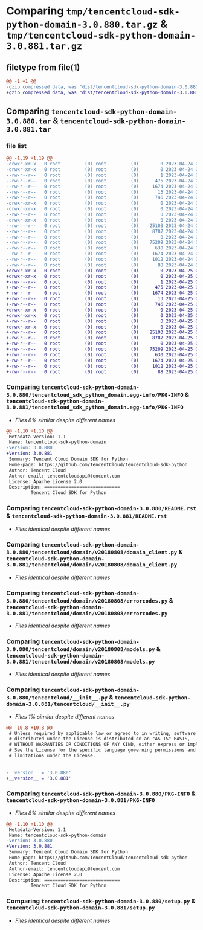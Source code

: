 # Comparing `tmp/tencentcloud-sdk-python-domain-3.0.880.tar.gz` & `tmp/tencentcloud-sdk-python-domain-3.0.881.tar.gz`

## filetype from file(1)

```diff
@@ -1 +1 @@
-gzip compressed data, was "dist/tencentcloud-sdk-python-domain-3.0.880.tar", last modified: Mon Apr 24 03:03:04 2023, max compression
+gzip compressed data, was "dist/tencentcloud-sdk-python-domain-3.0.881.tar", last modified: Tue Apr 25 00:35:57 2023, max compression
```

## Comparing `tencentcloud-sdk-python-domain-3.0.880.tar` & `tencentcloud-sdk-python-domain-3.0.881.tar`

### file list

```diff
@@ -1,19 +1,19 @@
-drwxr-xr-x   0 root         (0) root         (0)        0 2023-04-24 03:03:04.000000 tencentcloud-sdk-python-domain-3.0.880/
-drwxr-xr-x   0 root         (0) root         (0)        0 2023-04-24 03:03:04.000000 tencentcloud-sdk-python-domain-3.0.880/tencentcloud_sdk_python_domain.egg-info/
--rw-r--r--   0 root         (0) root         (0)        1 2023-04-24 03:03:04.000000 tencentcloud-sdk-python-domain-3.0.880/tencentcloud_sdk_python_domain.egg-info/dependency_links.txt
--rw-r--r--   0 root         (0) root         (0)      475 2023-04-24 03:03:04.000000 tencentcloud-sdk-python-domain-3.0.880/tencentcloud_sdk_python_domain.egg-info/SOURCES.txt
--rw-r--r--   0 root         (0) root         (0)     1674 2023-04-24 03:03:04.000000 tencentcloud-sdk-python-domain-3.0.880/tencentcloud_sdk_python_domain.egg-info/PKG-INFO
--rw-r--r--   0 root         (0) root         (0)       13 2023-04-24 03:03:04.000000 tencentcloud-sdk-python-domain-3.0.880/tencentcloud_sdk_python_domain.egg-info/top_level.txt
--rw-r--r--   0 root         (0) root         (0)      746 2023-04-24 03:03:03.000000 tencentcloud-sdk-python-domain-3.0.880/README.rst
-drwxr-xr-x   0 root         (0) root         (0)        0 2023-04-24 03:03:04.000000 tencentcloud-sdk-python-domain-3.0.880/tencentcloud/
-drwxr-xr-x   0 root         (0) root         (0)        0 2023-04-24 03:03:04.000000 tencentcloud-sdk-python-domain-3.0.880/tencentcloud/domain/
--rw-r--r--   0 root         (0) root         (0)        0 2023-04-24 03:03:03.000000 tencentcloud-sdk-python-domain-3.0.880/tencentcloud/domain/__init__.py
-drwxr-xr-x   0 root         (0) root         (0)        0 2023-04-24 03:03:04.000000 tencentcloud-sdk-python-domain-3.0.880/tencentcloud/domain/v20180808/
--rw-r--r--   0 root         (0) root         (0)    25103 2023-04-24 03:03:03.000000 tencentcloud-sdk-python-domain-3.0.880/tencentcloud/domain/v20180808/domain_client.py
--rw-r--r--   0 root         (0) root         (0)     8787 2023-04-24 03:03:03.000000 tencentcloud-sdk-python-domain-3.0.880/tencentcloud/domain/v20180808/errorcodes.py
--rw-r--r--   0 root         (0) root         (0)        0 2023-04-24 03:03:03.000000 tencentcloud-sdk-python-domain-3.0.880/tencentcloud/domain/v20180808/__init__.py
--rw-r--r--   0 root         (0) root         (0)    75209 2023-04-24 03:03:03.000000 tencentcloud-sdk-python-domain-3.0.880/tencentcloud/domain/v20180808/models.py
--rw-r--r--   0 root         (0) root         (0)      630 2023-04-24 03:03:03.000000 tencentcloud-sdk-python-domain-3.0.880/tencentcloud/__init__.py
--rw-r--r--   0 root         (0) root         (0)     1674 2023-04-24 03:03:04.000000 tencentcloud-sdk-python-domain-3.0.880/PKG-INFO
--rw-r--r--   0 root         (0) root         (0)     1012 2023-04-24 03:03:03.000000 tencentcloud-sdk-python-domain-3.0.880/setup.py
--rw-r--r--   0 root         (0) root         (0)       88 2023-04-24 03:03:04.000000 tencentcloud-sdk-python-domain-3.0.880/setup.cfg
+drwxr-xr-x   0 root         (0) root         (0)        0 2023-04-25 00:35:57.000000 tencentcloud-sdk-python-domain-3.0.881/
+drwxr-xr-x   0 root         (0) root         (0)        0 2023-04-25 00:35:57.000000 tencentcloud-sdk-python-domain-3.0.881/tencentcloud_sdk_python_domain.egg-info/
+-rw-r--r--   0 root         (0) root         (0)        1 2023-04-25 00:35:57.000000 tencentcloud-sdk-python-domain-3.0.881/tencentcloud_sdk_python_domain.egg-info/dependency_links.txt
+-rw-r--r--   0 root         (0) root         (0)      475 2023-04-25 00:35:57.000000 tencentcloud-sdk-python-domain-3.0.881/tencentcloud_sdk_python_domain.egg-info/SOURCES.txt
+-rw-r--r--   0 root         (0) root         (0)     1674 2023-04-25 00:35:57.000000 tencentcloud-sdk-python-domain-3.0.881/tencentcloud_sdk_python_domain.egg-info/PKG-INFO
+-rw-r--r--   0 root         (0) root         (0)       13 2023-04-25 00:35:57.000000 tencentcloud-sdk-python-domain-3.0.881/tencentcloud_sdk_python_domain.egg-info/top_level.txt
+-rw-r--r--   0 root         (0) root         (0)      746 2023-04-25 00:35:57.000000 tencentcloud-sdk-python-domain-3.0.881/README.rst
+drwxr-xr-x   0 root         (0) root         (0)        0 2023-04-25 00:35:57.000000 tencentcloud-sdk-python-domain-3.0.881/tencentcloud/
+drwxr-xr-x   0 root         (0) root         (0)        0 2023-04-25 00:35:57.000000 tencentcloud-sdk-python-domain-3.0.881/tencentcloud/domain/
+-rw-r--r--   0 root         (0) root         (0)        0 2023-04-25 00:35:57.000000 tencentcloud-sdk-python-domain-3.0.881/tencentcloud/domain/__init__.py
+drwxr-xr-x   0 root         (0) root         (0)        0 2023-04-25 00:35:57.000000 tencentcloud-sdk-python-domain-3.0.881/tencentcloud/domain/v20180808/
+-rw-r--r--   0 root         (0) root         (0)    25103 2023-04-25 00:35:57.000000 tencentcloud-sdk-python-domain-3.0.881/tencentcloud/domain/v20180808/domain_client.py
+-rw-r--r--   0 root         (0) root         (0)     8787 2023-04-25 00:35:57.000000 tencentcloud-sdk-python-domain-3.0.881/tencentcloud/domain/v20180808/errorcodes.py
+-rw-r--r--   0 root         (0) root         (0)        0 2023-04-25 00:35:57.000000 tencentcloud-sdk-python-domain-3.0.881/tencentcloud/domain/v20180808/__init__.py
+-rw-r--r--   0 root         (0) root         (0)    75209 2023-04-25 00:35:57.000000 tencentcloud-sdk-python-domain-3.0.881/tencentcloud/domain/v20180808/models.py
+-rw-r--r--   0 root         (0) root         (0)      630 2023-04-25 00:35:57.000000 tencentcloud-sdk-python-domain-3.0.881/tencentcloud/__init__.py
+-rw-r--r--   0 root         (0) root         (0)     1674 2023-04-25 00:35:57.000000 tencentcloud-sdk-python-domain-3.0.881/PKG-INFO
+-rw-r--r--   0 root         (0) root         (0)     1012 2023-04-25 00:35:57.000000 tencentcloud-sdk-python-domain-3.0.881/setup.py
+-rw-r--r--   0 root         (0) root         (0)       88 2023-04-25 00:35:57.000000 tencentcloud-sdk-python-domain-3.0.881/setup.cfg
```

### Comparing `tencentcloud-sdk-python-domain-3.0.880/tencentcloud_sdk_python_domain.egg-info/PKG-INFO` & `tencentcloud-sdk-python-domain-3.0.881/tencentcloud_sdk_python_domain.egg-info/PKG-INFO`

 * *Files 8% similar despite different names*

```diff
@@ -1,10 +1,10 @@
 Metadata-Version: 1.1
 Name: tencentcloud-sdk-python-domain
-Version: 3.0.880
+Version: 3.0.881
 Summary: Tencent Cloud Domain SDK for Python
 Home-page: https://github.com/TencentCloud/tencentcloud-sdk-python
 Author: Tencent Cloud
 Author-email: tencentcloudapi@tencent.com
 License: Apache License 2.0
 Description: ============================
         Tencent Cloud SDK for Python
```

### Comparing `tencentcloud-sdk-python-domain-3.0.880/README.rst` & `tencentcloud-sdk-python-domain-3.0.881/README.rst`

 * *Files identical despite different names*

### Comparing `tencentcloud-sdk-python-domain-3.0.880/tencentcloud/domain/v20180808/domain_client.py` & `tencentcloud-sdk-python-domain-3.0.881/tencentcloud/domain/v20180808/domain_client.py`

 * *Files identical despite different names*

### Comparing `tencentcloud-sdk-python-domain-3.0.880/tencentcloud/domain/v20180808/errorcodes.py` & `tencentcloud-sdk-python-domain-3.0.881/tencentcloud/domain/v20180808/errorcodes.py`

 * *Files identical despite different names*

### Comparing `tencentcloud-sdk-python-domain-3.0.880/tencentcloud/domain/v20180808/models.py` & `tencentcloud-sdk-python-domain-3.0.881/tencentcloud/domain/v20180808/models.py`

 * *Files identical despite different names*

### Comparing `tencentcloud-sdk-python-domain-3.0.880/tencentcloud/__init__.py` & `tencentcloud-sdk-python-domain-3.0.881/tencentcloud/__init__.py`

 * *Files 1% similar despite different names*

```diff
@@ -10,8 +10,8 @@
 # Unless required by applicable law or agreed to in writing, software
 # distributed under the License is distributed on an "AS IS" BASIS,
 # WITHOUT WARRANTIES OR CONDITIONS OF ANY KIND, either express or implied.
 # See the License for the specific language governing permissions and
 # limitations under the License.
 
 
-__version__ = '3.0.880'
+__version__ = '3.0.881'
```

### Comparing `tencentcloud-sdk-python-domain-3.0.880/PKG-INFO` & `tencentcloud-sdk-python-domain-3.0.881/PKG-INFO`

 * *Files 8% similar despite different names*

```diff
@@ -1,10 +1,10 @@
 Metadata-Version: 1.1
 Name: tencentcloud-sdk-python-domain
-Version: 3.0.880
+Version: 3.0.881
 Summary: Tencent Cloud Domain SDK for Python
 Home-page: https://github.com/TencentCloud/tencentcloud-sdk-python
 Author: Tencent Cloud
 Author-email: tencentcloudapi@tencent.com
 License: Apache License 2.0
 Description: ============================
         Tencent Cloud SDK for Python
```

### Comparing `tencentcloud-sdk-python-domain-3.0.880/setup.py` & `tencentcloud-sdk-python-domain-3.0.881/setup.py`

 * *Files identical despite different names*

